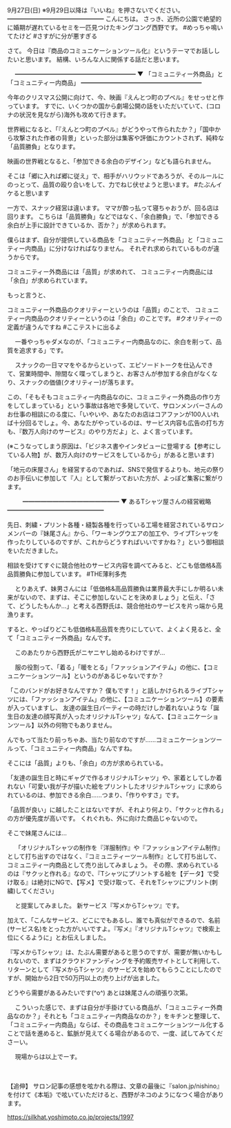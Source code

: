 9月27日(日) ※9月29日以降は『いいね』を押さないでください。
━━━━━━━━━━━━━━━━
こんにちは。
さっき、近所の公園で絶望的に婚期が遅れているセミを一匹見つけたキングコング西野です。
#めっちゃ鳴いてたけど
#さすがに分が悪すぎる

さて。
今日は『商品のコミュニケーションツール化』というテーマでお話ししたいと思います。
結構、いろんな人に関係する話だと思います。

　
━━━━━━━━━━━━━━━━━━━━
▼ 「コミュニティー外商品」と「コミュニティー内商品」
━━━━━━━━━━━━━━━━━━━━

今年のクリスマス公開に向けて、今、映画『えんとつ町のプペル』をせっせと作っています。
すでに、いくつかの国から劇場公開の話をいただいていて、(コロナの状況を見ながら)海外も攻めて行きます。

世界戦になると、「『えんとつ町のプペル』がどうやって作られたか？」「国中から攻撃された作者の背景」といった部分は集客や評価にカウントされず、純粋な「品質勝負」となります。

映画の世界戦となると、「参加できる余白のデザイン」なども語られません。

そこは「郷に入れば郷に従え」で、相手がハリウッドであろうが、そのルールにのっとって、品質の殴り合いをして、力でねじ伏せようと思います。
#たぶんイケると思います

一方で、スナック経営は違います。
ママが酔っ払って寝ちゃおうが、回る店は回ります。
こちらは「品質勝負」などではなく、「余白勝負」で、「参加できる余白が上手に設計できているか、否か？」が求められます。

僕らはまず、自分が提供している商品を「コミュニティー外商品」と「コミュニティー内商品」に分けなければなりません。
それぞれ求められているものが違うからです。

コミュニティー外商品には「品質」が求めれて、
コミュニティー内商品には「余白」が求められています。

もっと言うと、

コミュニティー外商品のクオリティーというのは「品質」のことで、
コミュニティー内商品のクオリティーというのは「余白」のことです。
#クオリティーの定義が違うんですね
#ここテストに出るよ

　
一番やっちゃダメなのが、「コミュニティー内商品なのに、余白を削って、品質を追求する」です。

　
スナックの一日ママをやるからといって、エピソードトークを仕込んできて、営業時間中、隙間なく喋ってしまうと、お客さんが参加する余白がなくなり、スナックの価値(クオリティー)が落ちます。

この、「そもそもコミュニティー内商品なのに、コミュニティー外商品の作り方をしてしまっている」という事故は各地で多発していて、サロンメンバーさんのお仕事の相談にのる度に、「いやいや、あなたのお店はコアファンが100人いれば十分回るでしょ。今、あなたがやっているのは、サービス内容も広告の打ち方も、『数万人向けのサービス』のやり方だよ」と、よく言っています。

(※こうなってしまう原因は、「ビジネス書やインタビューに登場する【参考にしている人物】が、数万人向けのサービスをしているから」があると思います)

「地元の床屋さん」を経営するのであれば、SNSで発信するよりも、地元の祭りのお手伝いに参加して『人』として繋がっておいた方が、よっぽど集客に繋がります。

　
　
━━━━━━━━━━━━━━━━
▼ あるTシャツ屋さんの経営戦略
━━━━━━━━━━━━━━━━

先日、刺繍・プリント各種・縫製各種を行っている工場を経営されているサロンメンバーの『妹尾さん』から、「ワーキングウエアの加工や、ライブTシャツを作ったりしているのですが、これからどうすればいいですかね？」という御相談をいただきました。

相談を受けてすぐに競合他社のサービス内容を調べてみると、どこも低価格&高品質勝負に参加しています。
#THE薄利多売

　
とりあえず、妹男さんには「低価格&高品質勝負は業界最大手にしか明るい未来がないので、まずは、そこに参加しないことを決めましょう」と伝え、「さて、どうしたもんか…」と考える西野氏は、競合他社のサービスを片っ端から見漁ります。

すると、やっぱりどこも低価格&高品質を売りにしていて、よくよく見ると、全て「コミュニティー外商品」なんです。

　
このあたりから西野氏がニヤニヤし始めるわけですが…

　
服の役割って、「着る」「暖をとる」「ファッションアイテム」の他に、【コミュニケーションツール】というのがあるじゃないですか？

「このバンドがお好きなんですか？ 僕もです！」と話しかけられるライブTシャツには、「ファッションアイテム」の他に、【コミュニケーションツール】の要素が入っていますし、
友達の誕生日パーティーの時だけしか着れないような「誕生日の友達の顔写真が入ったオリジナルTシャツ」なんて、【コミュニケーションツール】以外の何物でもありません。

んでもって当たり前っちゃあ、当たり前なのですが……コミュニケーションツールって、「コミュニティー内商品」なんですね。

そこには「品質」よりも、「余白」の方が求められている。

「友達の誕生日と時にギャグで作るオリジナルTシャツ」や、家着としてしか着れない「可愛い我が子が描いた絵をプリントしたオリジナルTシャツ」に求められているのは、参加できる余白……つまり、「作りやすさ」です。

「品質が良い」に越したことはないですが、それより何より、「サクッと作れる」の方が優先度が高いです。
くれぐれも、外に向けた商品じゃないので。

そこで妹尾さんには…

　
「オリジナルTシャツの制作を『洋服制作』や『ファッションアイテム制作』として打ち出すのではなく、『コミュニティーツール制作』として打ち出して、コミュニティー内商品として売り出してみましょう。
その際、求められているのは『サクッと作れる』なので、『Tシャツにプリントする絵を【データ】で受け取る』は絶対にNGで、【写メ】で受け取って、それをTシャツにプリント(刺繍)してください」

　
と提案してみました。
新サービス『写メからTシャツ』です。

加えて、「こんなサービス、どこにでもあるし、誰でも真似ができるので、名前(サービス名)をとった方がいいですよ。『写メ』『オリジナルTシャツ』で検索上位にくるように」とお伝えしました。

『写メからTシャツ』は、たぶん需要があると思うのですが、需要が無いかもしれないので、まずはクラウドファンディングを予約販売サイトとして利用して、リターンとして『写メからTシャツ』のサービスを始めてもらうことにしたのですが、開始から2日で50万円以上の売り上げが出ました。

どうやら需要があるみたいです(^o^)
あとは妹尾さんの頑張り次第。

　
こういった感じで、まずは自分が手掛けている商品が、「コミュニティー外商品なのか？」それとも「コミュニティー内商品なのか？」をキチンと整理して、「コミュニティー内商品」ならば、その商品をコミュニケーションツール化することで話を進めると、鉱脈が見えてくる場合があるので、一度、試してみてくださーい。

　
現場からは以上でーす。

　

【追伸】
サロン記事の感想を呟かれる際は、文章の最後に『salon.jp/nishino』を付けて《本垢》で呟いていただけると、西野がネコのようになつく場合があります。

https://silkhat.yoshimoto.co.jp/projects/1997
